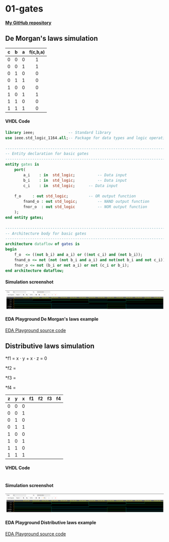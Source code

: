 # 01-gates
[**My GitHub repository**](https://github.com/xhruby28/Digital-electronics-1)

## De Morgan's laws simulation
| **c** | **b** |**a** | **f(c,b,a)** |
| :-: | :-: | :-: | :-: |
| 0 | 0 | 0 | 1 |
| 0 | 0 | 1 | 1 |
| 0 | 1 | 0 | 0 |
| 0 | 1 | 1 | 0 |
| 1 | 0 | 0 | 0 |
| 1 | 0 | 1 | 1 |
| 1 | 1 | 0 | 0 |
| 1 | 1 | 1 | 0 |

#### VHDL Code

```vhdl
library ieee;               -- Standard library
use ieee.std_logic_1164.all;-- Package for data types and logic operations

------------------------------------------------------------------------
-- Entity declaration for basic gates
------------------------------------------------------------------------
entity gates is
    port(
        a_i    : in  std_logic;          -- Data input
        b_i    : in  std_logic;          -- Data input
        c_i    : in  std_logic;		 -- Data input
        
	f_o     : out std_logic;         -- OR output function
        fnand_o : out std_logic;         -- NAND output function
        fnor_o  : out std_logic          -- NOR output function
    );
end entity gates;

------------------------------------------------------------------------
-- Architecture body for basic gates
------------------------------------------------------------------------
architecture dataflow of gates is
begin
    f_o  <= ((not b_i) and a_i) or ((not c_i) and (not b_i));
    fnand_o <= not (not (not b_i and a_i) and not(not b_i and not c_i));
    fnor_o <= not (b_i or not a_i) or not (c_i or b_i);
end architecture dataflow;
```

#### Simulation screenshot
![Simulation De Morgan's law](Images/DeMorgansLaws.png)

#### EDA Playground De Morgan's laws example 
[EDA Playground source code](https://www.edaplayground.com/x/7Xvg)


## Distributive laws simulation
*f1 = x · y + x · z = 0 

*f2 =

*f3 =

*f4 =


| **z** | **y** |**x** | **f1** | **f2** | **f3** | **f4** |
| :-: | :-: | :-: | :-: | :-: | :-: | :-: |
| 0 | 0 | 0 |  |  |  |  |
| 0 | 0 | 1 |  |  |  |  |
| 0 | 1 | 0 |  |  |  |  |
| 0 | 1 | 1 |  |  |  |  |
| 1 | 0 | 0 |  |  |  |  |
| 1 | 0 | 1 |  |  |  |  |
| 1 | 1 | 0 |  |  |  |  |
| 1 | 1 | 1 |  |  |  |  |

#### VHDL Code

```vhdl

```

#### Simulation screenshot
![Simulation Distributive laws](Images/DeMorgansLaws.png)

#### EDA Playground Distributive laws example 
[EDA Playground source code](https://www.edaplayground.com/x/mh49)
